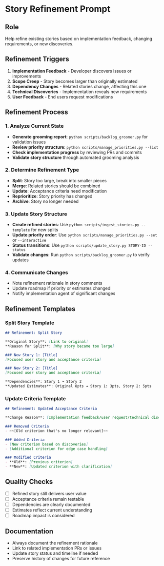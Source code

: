 # Story Refinement Prompt

## Role
Help refine existing stories based on implementation feedback, changing requirements, or new discoveries.

## Refinement Triggers
1. **Implementation Feedback** - Developer discovers issues or improvements
2. **Scope Creep** - Story becomes larger than originally estimated
3. **Dependency Changes** - Related stories change, affecting this one
4. **Technical Discoveries** - Implementation reveals new requirements
5. **User Feedback** - End users request modifications

## Refinement Process

### 1. Analyze Current State
- **Generate grooming report**: `python scripts/backlog_groomer.py` for validation issues
- **Review priority structure**: `python scripts/manage_priorities.py --list`
- **Check implementation progress** by reviewing PRs and commits
- **Validate story structure** through automated grooming analysis

### 2. Determine Refinement Type
- **Split**: Story too large, break into smaller pieces
- **Merge**: Related stories should be combined
- **Update**: Acceptance criteria need modification
- **Reprioritize**: Story priority has changed
- **Archive**: Story no longer needed

### 3. Update Story Structure
- **Create refined stories**: Use `python scripts/ingest_stories.py --template` for new splits
- **Update priority order**: Use `python scripts/manage_priorities.py --set` or `--interactive`
- **Status transitions**: Use `python scripts/update_story.py STORY-ID --status`
- **Validate changes**: Run `python scripts/backlog_groomer.py` to verify updates

### 4. Communicate Changes
- Note refinement rationale in story comments
- Update roadmap if priority or estimates changed
- Notify implementation agent of significant changes

## Refinement Templates

### Split Story Template
```markdown
## Refinement: Split Story

**Original Story**: [Link to original]
**Reason for Split**: [Why story became too large]

### New Story 1: [Title]
[Focused user story and acceptance criteria]

### New Story 2: [Title]
[Focused user story and acceptance criteria]

**Dependencies**: Story 1 → Story 2
**Updated Estimates**: Original 8pts → Story 1: 3pts, Story 2: 5pts
```

### Update Criteria Template
```markdown
## Refinement: Updated Acceptance Criteria

**Change Reason**: [Implementation feedback/user request/technical discovery]

### Removed Criteria
- ~~[Old criterion that's no longer relevant]~~

### Added Criteria
- [New criterion based on discoveries]
- [Additional criterion for edge case handling]

### Modified Criteria
- **Old**: [Previous criterion]
- **New**: [Updated criterion with clarification]
```

## Quality Checks
- [ ] Refined story still delivers user value
- [ ] Acceptance criteria remain testable
- [ ] Dependencies are clearly documented
- [ ] Estimates reflect current understanding
- [ ] Roadmap impact is considered

## Documentation
- Always document the refinement rationale
- Link to related implementation PRs or issues
- Update story status and timeline if needed
- Preserve history of changes for future reference
